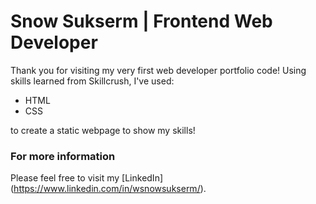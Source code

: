 # Snow Sukserm | Frontend Web Developer

Thank you for visiting my very first web developer portfolio code! Using skills learned from Skillcrush, I've used:

+ HTML
+ CSS

to create a static webpage to show my skills!

### For more information

Please feel free to visit my [LinkedIn] (https://www.linkedin.com/in/wsnowsukserm/).
